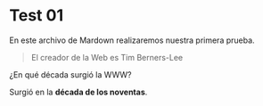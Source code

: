 # Test 01

En este archivo de Mardown realizaremos nuestra primera prueba.

> El creador de la Web es Tim Berners-Lee

¿En qué década surgió la WWW?

Surgió en la **década de los noventas**.

